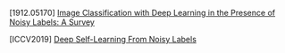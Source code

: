 [1912.05170] [Image Classification with Deep Learning in the Presence of Noisy Labels: A Survey](https://arxiv.org/abs/1912.05170)

[ICCV2019] [Deep Self-Learning From Noisy Labels](http://openaccess.thecvf.com/content_ICCV_2019/papers/Han_Deep_Self-Learning_From_Noisy_Labels_ICCV_2019_paper.pdf)
